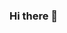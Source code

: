 ### Hi there 👋

<!--
**costpetrides/costpetrides** is a ✨ _special_ ✨ repository because its `README.md` (this file) appears on your GitHub profile.


My name is Petrides Constantinos. I am a Physics Studend at National and Kapodistrian University of Athens (Dept. of Environmental Physics and Meteorology). I have also founded SbH (Stories by Heroes) a movment that aims to break stigmas surrounding disabled people and give disabled people a platform to speak about their disabilities, everyday life and the difficulties they face.
